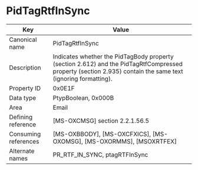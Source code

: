 # PidTagRtfInSync

| Key | Value |
|---|---|
| Canonical name | PidTagRtfInSync |
| Description | Indicates whether the PidTagBody property (section 2.612) and the PidTagRtfCompressed property (section 2.935) contain the same text (ignoring formatting). |
| Property ID | 0x0E1F |
| Data type | PtypBoolean, 0x000B |
| Area | Email |
| Defining reference | [MS-OXCMSG] section 2.2.1.56.5 |
| Consuming references | [MS-OXBBODY], [MS-OXCFXICS], [MS-OXOMSG], [MS-OXORMMS], [MSOXRTFEX] |
| Alternate names | PR_RTF_IN_SYNC, ptagRTFInSync |
